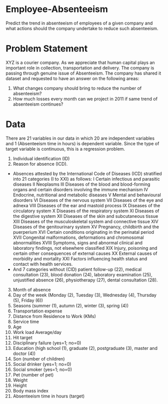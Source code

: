 # Employee-Absenteeism
Predict the trend in absenteeism of employees of a given company and what actions should the company undertake to reduce such absenteeism.

# Problem Statement
XYZ is a courier company. As we appreciate that human capital plays an important role in collection, transportation and delivery. The company is passing through genuine issue of Absenteeism. The company has shared it dataset and requested to have an answer on the following areas:
1. What changes company should bring to reduce the number of absenteeism?
2. How much losses every month can we project in 2011 if same trend of absenteeism continues?

# Data
There are 21 variables in our data in which 20 are independent variables and 1 (Absenteeism time in hours) is dependent variable. Since the type of target variable is continuous, this is a regression problem.
1. Individual identification (ID)
2. Reason for absence (ICD).
- Absences attested by the International Code of Diseases (ICD) stratified into 21 categories (I to XXI) as follows: I Certain infectious and parasitic diseases II Neoplasms III Diseases of the blood and blood-forming organs and certain disorders involving the immune mechanism IV Endocrine, nutritional and metabolic diseases V Mental and behavioural disorders VI Diseases of the nervous system VII Diseases of the eye and adnexa VIII Diseases of the ear and mastoid process IX Diseases of the circulatory system X Diseases of the respiratory system XI Diseases of the digestive system XII Diseases of the skin and subcutaneous tissue XIII Diseases of the musculoskeletal system and connective tissue XIV Diseases of the genitourinary system XV Pregnancy, childbirth and the puerperium XVI Certain conditions originating in the perinatal period XVII Congenital malformations, deformations and chromosomal abnormalities XVIII Symptoms, signs and abnormal clinical and laboratory findings, not elsewhere classified XIX Injury, poisoning and certain other consequences of external causes XX External causes of morbidity and mortality XXI Factors influencing health status and contact with health services.
- And 7 categories without (CID) patient follow-up (22), medical consultation (23), blood donation (24), laboratory examination (25), unjustified absence (26), physiotherapy (27), dental consultation (28).
3. Month of absence
4. Day of the week (Monday (2), Tuesday (3), Wednesday (4), Thursday (5), Friday (6))
5. Seasons (summer (1), autumn (2), winter (3), spring (4))
6. Transportation expense
7. Distance from Residence to Work (KMs)
8. Service time
9. Age
10. Work load Average/day
11. Hit target
12. Disciplinary failure (yes=1; no=0)
13. Education (high school (1), graduate (2), postgraduate (3), master and doctor (4))
14. Son (number of children)
15. Social drinker (yes=1; no=0)
16. Social smoker (yes=1; no=0)
17. Pet (number of pet)
18. Weight
19. Height
20. Body mass index
21. Absenteeism time in hours (target)
